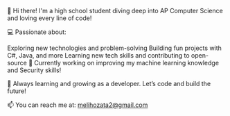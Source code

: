 👋 Hi there! I'm a high school student diving deep into AP Computer Science and loving every line of code!

💻 Passionate about:

Exploring new technologies and problem-solving
Building fun projects with C#, Java, and more
Learning new tech skills and contributing to open-source
🚀 Currently working on improving my machine learning knowledge and Security skills!

🌱 Always learning and growing as a developer. Let’s code and build the future!

📫 You can reach me at: melihozata2@gmail.com

